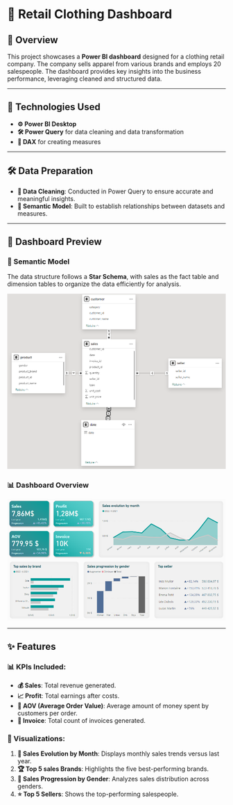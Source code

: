 # 👕 Retail Clothing Dashboard

## 🚀 Overview

This project showcases a **Power BI dashboard** designed for a clothing retail company. The company sells apparel from various brands and employs 20 salespeople. The dashboard provides key insights into the business performance, leveraging cleaned and structured data.  

---

## 🧰 Technologies Used
- **⚙️ Power BI Desktop**
- **🛠 Power Query** for data cleaning and data transformation
- **🧮 DAX** for creating measures

---

## 🛠 Data Preparation
- **🧹 Data Cleaning**: Conducted in Power Query to ensure accurate and meaningful insights.
- **📐 Semantic Model**: Built to establish relationships between datasets and measures.

---

## 📸 Dashboard Preview
### 📂 Semantic Model
The data structure follows a **Star Schema**, with sales as the fact table and dimension tables to organize the data efficiently for analysis.

<img src="asset/semantic_model.PNG" alt="Semantic Model" width="800">

### 📊 Dashboard Overview
![Dashboard Overview](asset/dashboard.PNG)

---

## ✨ Features

### 📊 KPIs Included:
- **💰 Sales**: Total revenue generated.
- **📈 Profit**: Total earnings after costs.
- **🛒 AOV (Average Order Value)**: Average amount of money spent by customers per order.
- **🧾 Invoice**: Total count of invoices generated.

### 📌 Visualizations:
1. **📆 Sales Evolution by Month**: Displays monthly sales trends versus last year.
2. **🏆 Top 5 sales Brands**: Highlights the five best-performing brands.
3. **🚻 Sales Progression by Gender**: Analyzes sales distribution across genders.
4. **⭐ Top 5 Sellers**: Shows the top-performing salespeople.

